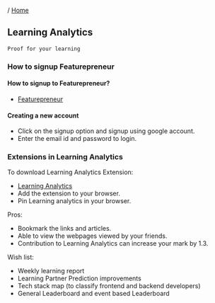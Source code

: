 / [Home](index.md)

## Learning Analytics
    Proof for your learning

### How to signup Featurepreneur

#### How to signup to Featurepreneur?
* [Featurepreneur](https://featurepreneur.com/) 

#### Creating a new account
* Click on the signup option and signup using google account.
* Enter the email id and password to login.

### Extensions in Learning Analytics

To download Learning Analytics Extension:

* [Learning Analytics](https://chrome.google.com/webstore/detail/learning-analytics/jghnmnbocllgpppgnafiipnjcanfgcdm)
* Add the extension to your browser.
* Pin Learning analytics in your browser.

Pros:
* Bookmark the links and articles.
* Able to view the webpages viewed by your friends.
* Contribution to Learning Analytics can increase your mark by 1.3.


Wish list:
- Weekly learning report
- Learning Partner Prediction improvements
- Tech stack map (to classify frontend and backend developers)
- General Leaderboard and event based Leaderboard

